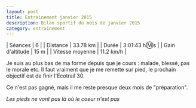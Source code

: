 ```yaml
---
layout: post
title: Entrainement janvier 2015
description: Bilan sportif du mois de janvier 2015
category: entrainement
---
```


| Séances          | 6              |
| Distance         | 33.78 km       |
| Durée            | 3:01:43 h:m:s  |
| Gain d'altitude  | 15 m           |
| Vitesse moyenne  | 11.2 km/h      |

Je suis au plus bas de ma forme depuis que je cours : malade, blessé,
pas le morale etc. Il faut vraiment que je me remette sur pied, le prochain
objectif est de finir l'Ecotrail 30.

Ce n'est pas gagné, mais il me reste presque deux mois de "préparation".

_Les pieds ne vont pas là où le coeur n'est pas_

<iframe
  width="100%"
  height="400"
  frameborder="0"
  class="ctr"
  allowfullscreen
  src="data:image/gif;base64,R0lGODlhAQABAAAAACH5BAEKAAEALAAAAAABAAEAAAICTAEAOw=="
  data-src="https://www.youtube.com/embed/odOJE0tneto"
  onload="lzld(this)">
</iframe>
